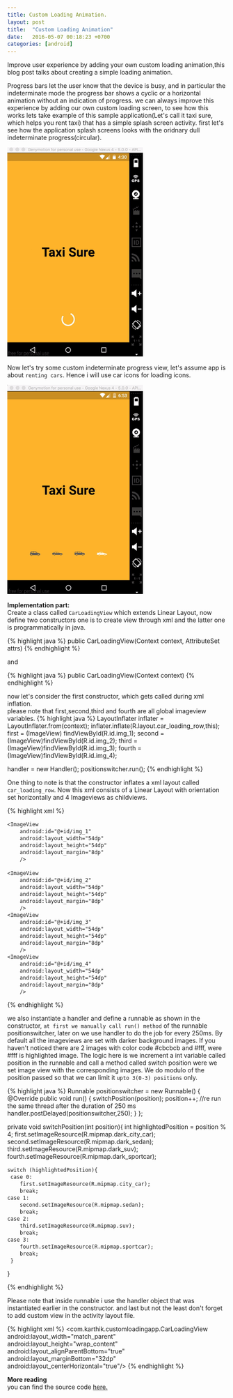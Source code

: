 ```yaml
---
title: Custom Loading Animation.
layout: post
title:  "Custom Loading Animation"
date:   2016-05-07 00:18:23 +0700
categories: [android]
---
```

Improve user experience by adding your own custom loading animation,this blog post talks about creating a simple loading animation.

Progress bars let the user know that the device is busy, and in particular the indeterminate mode the progress bar shows a cyclic or a horizontal animation without an indication of progress.
we can always improve this experience by adding our own custom loading screen, to see how this works lets take example of this sample application(Let's call it taxi sure, which helps you rent taxi) that has a simple splash screen activity.
first let's see how the application splash screens looks with the oridnary dull indeterminate progress(circular).

![ScreenShot](https://github.com/NULLPointerGuy/NULLPointerGuy.github.io/blob/master/static/img/_posts/customloadingview.gif)


Now let's try some custom indeterminate progress view, let's assume app is about  `renting cars`.
Hence i will use car icons for loading icons.

![ScreenShot](https://github.com/NULLPointerGuy/NULLPointerGuy.github.io/blob/master/static/img/_posts/carloading.gif)


**Implementation part:**<br/>
Create a class called  `CarLoadingView` which extends Linear Layout, now define two constructors one is to create view through xml and the latter one is programmatically in java.

{% highlight java %}
  public CarLoadingView(Context context, AttributeSet attrs)
{% endhighlight %}

and

{% highlight java %}
  public CarLoadingView(Context context)
{% endhighlight %}


now let's consider the first constructor, which gets called during xml inflation.<br/>
please note that first,second,third and fourth are all global imageview variables.
{% highlight java %}
  LayoutInflater inflater = LayoutInflater.from(context);
  inflater.inflate(R.layout.car_loading_row,this);
  first = (ImageView) findViewById(R.id.img_1);
  second = (ImageView)findViewById(R.id.img_2);
  third = (ImageView)findViewById(R.id.img_3);
  fourth = (ImageView)findViewById(R.id.img_4);

  handler = new Handler();
  positionswitcher.run();
{% endhighlight %}

One thing to note is that the constructor inflates a xml layout called  `car_loading_row`.
Now this xml consists of a Linear Layout with orientation set horizontally and 4 Imageviews as childviews.

{% highlight xml %}
  <LinearLayout
    xmlns:android="http://schemas.android.com/apk/res/android"
    android:orientation="horizontal"
    android:layout_width="match_parent"
    android:layout_height="match_parent"
    android:gravity="center">

    <ImageView
        android:id="@+id/img_1"
        android:layout_width="54dp"
        android:layout_height="54dp"
        android:layout_margin="8dp"
        />

    <ImageView
        android:id="@+id/img_2"
        android:layout_width="54dp"
        android:layout_height="54dp"
        android:layout_margin="8dp"
        />
    <ImageView
        android:id="@+id/img_3"
        android:layout_width="54dp"
        android:layout_height="54dp"
        android:layout_margin="8dp"
        />
    <ImageView
        android:id="@+id/img_4"
        android:layout_width="54dp"
        android:layout_height="54dp"
        android:layout_margin="8dp"
        />
  </LinearLayout>
{% endhighlight %}

we also instantiate a handler and define a runnable as shown in the constructor,  `at first we manually call run() method` of the runnable positionswitcher, later on we use handler to do the job for every 250ms.
By default all the imageviews are set with darker background images.
If you haven't noticed there are 2 images with color code #cbcbcb and #fff, were #fff is highlighted image.
The logic here is we increment a int variable called position in the runnable and call a method called switch position were we set image view with the corresponding images.
We do modulo of the position passed so that we can limit it  `upto 3(0-3) positions` only.

{% highlight java %}
  Runnable positionswitcher = new Runnable() {
        @Override
        public void run() {
            switchPosition(position);
            position++;
            //re run the same thread after the duration of 250 ms
            handler.postDelayed(positionswitcher,250);
        }
    };

  private void switchPosition(int position){
    int highlightedPosition = position % 4;
    first.setImageResource(R.mipmap.dark_city_car);
    second.setImageResource(R.mipmap.dark_sedan);
    third.setImageResource(R.mipmap.dark_suv);
    fourth.setImageResource(R.mipmap.dark_sportcar);

    switch (highlightedPosition){
     case 0:
        first.setImageResource(R.mipmap.city_car);
        break;
    case 1:
        second.setImageResource(R.mipmap.sedan);
        break;
    case 2:
        third.setImageResource(R.mipmap.suv);
        break;
    case 3:
        fourth.setImageResource(R.mipmap.sportcar);
        break;
     }
  }

{% endhighlight %}

Please note that inside runnable i use the handler object that was instantiated earlier in the constructor.
and last but not the least don't forget to add custom view in the activity layout file.

 {% highlight xml %}
  <com.karthik.customloadingapp.CarLoadingView
        android:layout_width="match_parent"
        android:layout_height="wrap_content"
        android:layout_alignParentBottom="true"
        android:layout_marginBottom="32dp"
        android:layout_centerHorizontal="true"/>
 {% endhighlight %}

 **More reading**<br/>
 you can find the source code [here.](https://github.com/NULLPointerGuy/CustomLoadingView)
